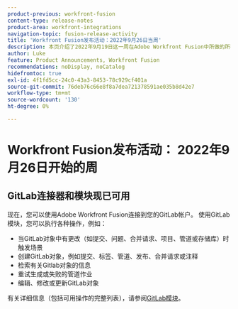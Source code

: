 ```yaml
---
product-previous: workfront-fusion
content-type: release-notes
product-area: workfront-integrations
navigation-topic: fusion-release-activity
title: 'Workfront Fusion发布活动：2022年9月26日当周'
description: 本页介绍了2022年9月19日这一周在Adobe Workfront Fusion中所做的所有增强。
author: Luke
feature: Product Announcements, Workfront Fusion
recommendations: noDisplay, noCatalog
hidefromtoc: true
exl-id: 4f1fd5cc-24c0-43a3-8453-78c929cf401a
source-git-commit: 76deb76c66e8f8a7dea721378591ae035b8d42e7
workflow-type: tm+mt
source-wordcount: '130'
ht-degree: 0%

---
```


# Workfront Fusion发布活动： 2022年9月26日开始的周

## GitLab连接器和模块现已可用

现在，您可以使用Adobe Workfront Fusion连接到您的GitLab帐户。 使用GitLab模块，您可以执行各种操作，例如：

* 当GitLab对象中有更改（如提交、问题、合并请求、项目、管道或存储库）时触发场景
* 创建GitLab对象，例如提交、标签、管道、发布、合并请求或注释
* 检索有关Gitlab对象的信息
* 重试生成或失败的管道作业
* 编辑、修改或更新GitLab对象

有关详细信息（包括可用操作的完整列表），请参阅[GitLab模块](/help/quicksilver/workfront-fusion/apps-and-their-modules/gitlab-modules.md)。
